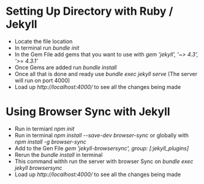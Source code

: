 # Setting Up Directory with Ruby / Jekyll
- Locate the file location
- In terminal run *bundle init*
- In the Gem File add gems that you want to use with *gem 'jekyll', '~> 4.3', '>= 4.3.1'*
- Once Gems are added run *bundle install*
- Once all that is done and ready use *bundle exec jekyll serve* (The server will run on port 4000)
- Load up *http://localhost:4000/* to see all the changes being made

# Using Browser Sync with Jekyll
- Run in termianl *npm init*
- Run in terminal *npm install --save-dev browser-sync* or globally with *npm install -g browser-sync*
- Add to the Gen File *gem 'jekyll-browsersync', group: [:jekyll_plugins]*
- Rerun the *bundle install* in terminal
- This command withh run the server with browser Sync on *bundle exec jekyll browsersync*
- Load up *http://localhost:4000/* to see all the changes being made

